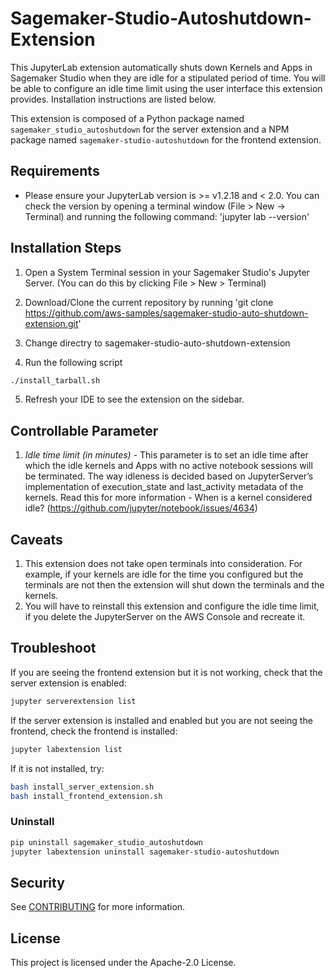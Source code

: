 # Sagemaker-Studio-Autoshutdown-Extension

This JupyterLab extension automatically shuts down Kernels and Apps in Sagemaker Studio when they are idle for a stipulated period of time. You will be able to configure an idle time limit using the user interface this extension provides. Installation instructions are listed below.


This extension is composed of a Python package named `sagemaker_studio_autoshutdown`
for the server extension and a NPM package named `sagemaker-studio-autoshutdown`
for the frontend extension.

## Requirements

* Please ensure your JupyterLab version is >= v1.2.18 and < 2.0. You can check the version by opening a terminal window (File > New -> Terminal) and running the following command: 'jupyter lab --version'

## Installation Steps

1. Open a System Terminal session in your Sagemaker Studio's Jupyter Server. (You can do this by clicking File > New > Terminal)

2. Download/Clone the current repository by running 'git clone https://github.com/aws-samples/sagemaker-studio-auto-shutdown-extension.git'

3. Change directry to sagemaker-studio-auto-shutdown-extension

4. Run the following script

```bash
./install_tarball.sh
```
5. Refresh your IDE to see the extension on the sidebar.

## Controllable Parameter

1. *Idle time limit (in minutes)* - This parameter is to set an idle time after which the idle kernels and Apps with no active notebook sessions will be terminated. The way idleness is decided based on JupyterServer’s implementation of execution_state and last_activity metadata of the kernels. Read this for more information - When is a kernel considered idle? (https://github.com/jupyter/notebook/issues/4634)

## Caveats

1. This extension does not take open terminals into consideration. For example, if your kernels are idle for the time you configured but the terminals are not then the extension will shut down the terminals and the kernels.
2. You will have to reinstall this extension and configure the idle time limit, if you delete the JupyterServer on the AWS Console and recreate it.

## Troubleshoot

If you are seeing the frontend extension but it is not working, check
that the server extension is enabled:

```bash
jupyter serverextension list
```

If the server extension is installed and enabled but you are not seeing
the frontend, check the frontend is installed:

```bash
jupyter labextension list
```

If it is not installed, try:

```bash
bash install_server_extension.sh
bash install_frontend_extension.sh
```

### Uninstall

```bash
pip uninstall sagemaker_studio_autoshutdown
jupyter labextension uninstall sagemaker-studio-autoshutdown
```

## Security

See [CONTRIBUTING](CONTRIBUTING.md#security-issue-notifications) for more information.

## License

This project is licensed under the Apache-2.0 License.
